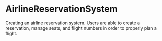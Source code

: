 # AirlineReservationSystem
Creating an airline reservation system. Users are able to create a reservation, manage seats, and flight numbers in order to properly plan a flight.
